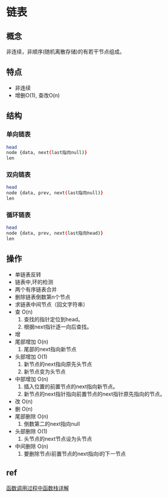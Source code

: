 # 链表

## 概念

非连续，非顺序(随机离散存储)的有若干节点组成。

## 特点

- 非连续
- 增删O(1), 查改O(n)

## 结构

### 单向链表

```bash
head  
node {data, next(last指向null)}
len  
```

### 双向链表

```bash
head  
node {data, prev, next(last指向null)}  
len  
```

### 循环链表

```bash
head  
node {data, prev, next(last指向head)}  
len  
```

## 操作

- 单链表反转
- 链表中,环的检测
- 两个有序链表合并
- 删除链表倒数第n个节点
- 求链表中间节点（回文字符串）
- 查 O(n)
  1. 查找的指针定位到head。
  2. 根据next指针逐一向后查找。
- 增
- 尾部增加 O(n)
  1. 尾部的next指向新节点
- 头部增加 O(1)
  1. 新节点的next指向原先头节点
  2. 新节点变为头节点
- 中部增加 O(n)
  1. 插入位置的前置节点的next指向新节点。
  2. 新节点的next指针指向前置节点的next指针原先指向的节点。
- 改 O(n)
- 删 O(n)
- 尾部删除 O(n)
  1. 倒数第二的next指向null
- 头部删除 O(1)
  1. 头节点的next节点设为头节点
- 中间删除 O(n)
  1. 要删除节点i前置节点的next指向i的下一节点

## ref

[函数调用过程中函数栈详解](https://blog.csdn.net/u012218309/article/details/81669227)
